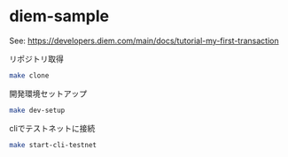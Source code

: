# diem-sample

See: https://developers.diem.com/main/docs/tutorial-my-first-transaction

リポジトリ取得
```sh
make clone
```

開発環境セットアップ
```sh
make dev-setup
```

cliでテストネットに接続
```sh
make start-cli-testnet
```


